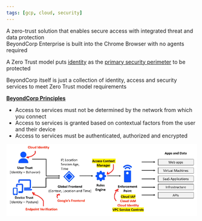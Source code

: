 ```yaml
---
tags: [gcp, cloud, security]
---
```


A zero-trust solution that enables secure access with integrated threat and data protection  
BeyondCorp Enterprise is built into the Chrome Browser with no agents required

A Zero Trust model puts <u>identity</u> as the <u>primary security perimeter</u> to be protected

BeyondCorp itself is just a collection of identity, access and security services to meet Zero Trust model requirements

**<u>BeyondCorp Principles</u>**

* Access to services must not be determined by the network from which you connect
* Access to services is granted based on contextual factors from the user and their device
* Access to services must be authenticated, authorized and encrypted

![GCP BeyondCorp|700](../images/gcp-beyondcorp.png)
